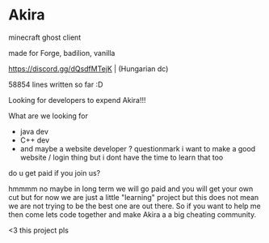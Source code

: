 # Akira
minecraft ghost client

made for Forge, badilion, vanilla

https://discord.gg/dQsdfMTejK | (Hungarian dc)

58854 lines written so far :D

Looking for developers to expend Akira!!!

What are we looking for

- java dev
- C++ dev 
- and maybe a website developer ? questionmark i want to make a good website / login thing but i dont have the time to learn that too

do u get paid if you join us?

hmmmm no maybe in long term we will go paid and you will get your own cut but for now we are just a little "learning" project but this does not mean we are not trying to be the best one are out there. So if you want to help me then come lets code together and make Akira a a big cheating community.


<3 this project pls

